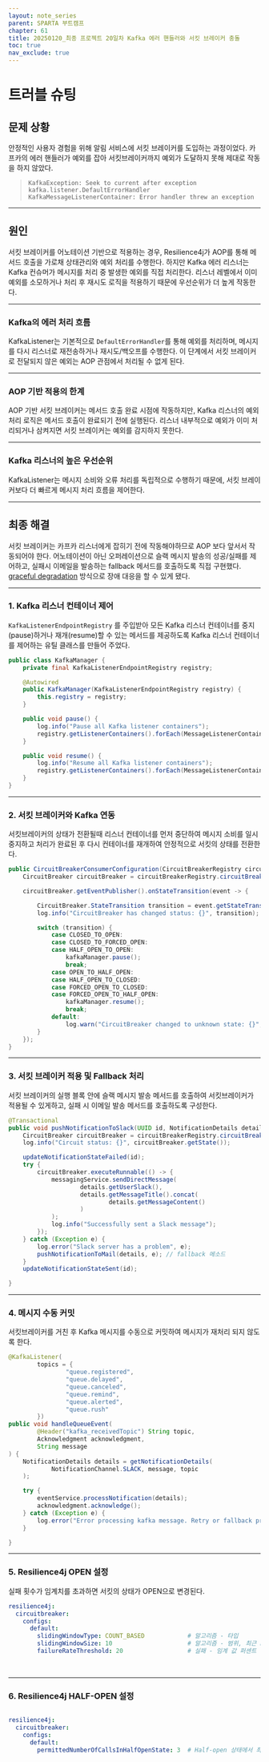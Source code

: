 ```yaml
---
layout: note_series
parent: SPARTA 부트캠프
chapter: 61
title: 20250120_최종 프로젝트 20일차 Kafka 에러 핸들러와 서킷 브레이커 충돌
toc: true
nav_exclude: true
---
```


# 트러블 슈팅
## 문제 상황

안정적인 사용자 경험을 위해 알림 서비스에 서킷 브레이커를 도입하는 과정이었다. 카프카의 에러 핸들러가 예외를 잡아 서킷브레이커까지 예외가 도달하지 못해 제대로 작동을 하지 않았다.

> `KafkaException: Seek to current after exception`  
> `kafka.listener.DefaultErrorHandler`  
> `KafkaMessageListenerContainer: Error handler threw an exception`


---

## 원인
서킷 브레이커를 어노테이션 기반으로 적용하는 경우, Resilience4j가 AOP를 통해 메서드 호출을 가로채 상태관리와 예외 처리를 수행한다. 
하지만 Kafka 에러 리스너는 Kafka 컨슈머가 메시지를 처리 중 발생한 예외를 직접 처리한다. 
리스너 레벨에서 이미 예외를 소모하거나 처리 후 재시도 로직을 적용하기 때문에 우선순위가 더 높게 작동한다.

---

### Kafka의 에러 처리 흐름
KafkaListener는 기본적으로 `DefaultErrorHandler`를 통해 예외를 처리하며, 
메시지를 다시 리스너로 재전송하거나 재시도/백오프를 수행한다. 
이 단계에서 서킷 브레이커로 전달되지 않은 예외는 AOP 관점에서 처리될 수 없게 된다.

---

### AOP 기반 적용의 한계
AOP 기반 서킷 브레이커는 메서드 호출 완료 시점에 작동하지만, 
Kafka 리스너의 예외 처리 로직은 메서드 호출이 완료되기 전에 실행된다. 
리스너 내부적으로 예외가 이미 처리되거나 삼켜지면 서킷 브레이커는 예외를 감지하지 못한다.

---

### Kafka 리스너의 높은 우선순위
KafkaListener는 메시지 소비와 오류 처리를 독립적으로 수행하기 때문에, 
서킷 브레이커보다 더 빠르게 메시지 처리 흐름을 제어한다.

---

## 최종 해결
서킷 브레이커는 카프카 리스너에게 잡히기 전에 작동해야하므로 AOP 보다 앞서서 작동되어야 한다. 
어노테이션이 아닌 오퍼레이션으로 슬랙 메시지 발송의 성공/실패를 제어하고, 
실패시 이메일을 발송하는 fallback 메서드를 호출하도록 직접 구현했다. 
[graceful degradation](https://johngrib.github.io/wiki/jargon/graceful-degradation/) 방식으로 장애 대응을 할 수 있게 됐다.

---

### 1. Kafka 리스너 컨테이너 제어
`KafkaListenerEndpointRegistry` 를 주입받아 모든 Kafka 리스너 컨테이너를 중지(pause)하거나 재개(resume)할 수 있는 메서드를 제공하도록 Kafka 리스너 컨테이너를 제어하는 유틸 클래스를 만들어 주었다.

```java
public class KafkaManager {
    private final KafkaListenerEndpointRegistry registry;

    @Autowired
    public KafkaManager(KafkaListenerEndpointRegistry registry) {
        this.registry = registry;
    }

    public void pause() {
        log.info("Pause all Kafka listener containers");
        registry.getListenerContainers().forEach(MessageListenerContainer::pause);
    }

    public void resume() {
        log.info("Resume all Kafka listener containers");
        registry.getListenerContainers().forEach(MessageListenerContainer::resume);
    }
}
```

---

### 2. 서킷 브레이커와 Kafka 연동
서킷브레이커의 상태가 전환될때 리스너 컨테이너를 먼저 중단하여 메시지 소비를 일시 중지하고 처리가 완료된 후 다시 컨테이너를 재개하여 안정적으로 서킷의 상태를 전환한다.

```java
public CircuitBreakerConsumerConfiguration(CircuitBreakerRegistry circuitBreakerRegistry, KafkaManager kafkaManager) {
    CircuitBreaker circuitBreaker = circuitBreakerRegistry.circuitBreaker("pushNotificationToSlack");

    circuitBreaker.getEventPublisher().onStateTransition(event -> {

        CircuitBreaker.StateTransition transition = event.getStateTransition();
        log.info("CircuitBreaker has changed status: {}", transition);

        switch (transition) {
            case CLOSED_TO_OPEN:
            case CLOSED_TO_FORCED_OPEN:
            case HALF_OPEN_TO_OPEN:
                kafkaManager.pause();
                break;
            case OPEN_TO_HALF_OPEN:
            case HALF_OPEN_TO_CLOSED:
            case FORCED_OPEN_TO_CLOSED:
            case FORCED_OPEN_TO_HALF_OPEN:
                kafkaManager.resume();
                break;
            default:
                log.warn("CircuitBreaker changed to unknown state: {}", transition);
        }
    });
}
```

---

### 3. 서킷 브레이커 적용 및 Fallback 처리
서킷 브레이커의 실행 블록 안에 슬랙 메시지 발송 메서드를 호출하여 서킷브레이커가 적용될 수 있게하고, 실패 시 이메일 발송 메서드를 호출하도록 구성한다.

```java
@Transactional
public void pushNotificationToSlack(UUID id, NotificationDetails details) {
    CircuitBreaker circuitBreaker = circuitBreakerRegistry.circuitBreaker("pushNotificationToSlack");
    log.info("Circuit status: {}", circuitBreaker.getState());

    updateNotificationStateFailed(id);
    try {
        circuitBreaker.executeRunnable(() -> {
            messagingService.sendDirectMessage(
                    details.getUserSlack(),
                    details.getMessageTitle().concat(
                            details.getMessageContent()
                    )
            );
            log.info("Successfully sent a Slack message");
        });
    } catch (Exception e) {
        log.error("Slack server has a problem", e);
        pushNotificationToMail(details, e); // fallback 메소드
    }
    updateNotificationStateSent(id);

}
```

---

### 4. 메시지 수동 커밋
서킷브레이커를 거친 후 Kafka 메시지를 수동으로 커밋하여 메시지가 재처리 되지 않도록 한다.

```java
@KafkaListener(
        topics = {
                "queue.registered",
                "queue.delayed",
                "queue.canceled",
                "queue.remind",
                "queue.alerted",
                "queue.rush"
        })
public void handleQueueEvent(
        @Header("kafka_receivedTopic") String topic,
        Acknowledgment acknowledgment,
        String message
) {
    NotificationDetails details = getNotificationDetails(
            NotificationChannel.SLACK, message, topic
    );

    try {
        eventService.processNotification(details);
        acknowledgment.acknowledge();
    } catch (Exception e) {
        log.error("Error processing kafka message. Retry or fallback processing.", e);
    }

}
```

---

### **5. Resilience4j OPEN 설정**
실패 횟수가 임계치를 초과하면 서킷의 상태가 OPEN으로 변경된다.

```yaml
resilience4j:
  circuitbreaker:
    configs:
      default:
        slidingWindowType: COUNT_BASED            # 알고리즘 - 타입
        slidingWindowSize: 10                     # 알고리즘 - 범위, 최근 n회 기준
        failureRateThreshold: 20                  # 실패 - 임계 값 퍼센트

```

<img class="cdn-img" id="250120-circuitbreaker-1.png">

<img class="cdn-img" id="250120-circuitbreaker-2.png">

---

### 6. Resilience4j HALF-OPEN 설정
```yaml

resilience4j:
  circuitbreaker:
    configs:
      default:
        permittedNumberOfCallsInHalfOpenState: 3  # Half-open 상태에서 최대 호출 수

```

<img class="cdn-img" id="250120-circuitbreaker-3.png">

<img class="cdn-img" id="250120-circuitbreaker-4.png">
